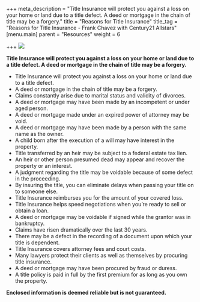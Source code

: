 +++
meta_description = "Title Insurance will protect you against a loss on your home or land due to a title defect. A deed or mortgage in the chain of title may be a forgery."
title = "Reasons for Title Insurance"
title_tag = "Reasons for Title Insurance - Frank Chavez with Century21 Allstars"
[menu.main]
parent = "Resources"
weight = 6

+++
![](/uploads/reasons_for_title_insurance.jpg)

**Title Insurance will protect you against a loss on your home or land due to a title defect. A deed or mortgage in the chain of title may be a forgery.**

* Title Insurance will protect you against a loss on your home or land due to a title defect.
* A deed or mortgage in the chain of title may be a forgery.
* Claims constantly arise due to marital status and validity of divorces.
* A deed or mortgage may have been made by an incompetent or under aged person.
* A deed or mortgage made under an expired power of attorney may be void.
* A deed or mortgage may have been made by a person with the same name as the owner.
* A child born after the execution of a will may have interest in the property.
* Title transferred by an heir may be subject to a federal estate tax lien.
* An heir or other person presumed dead may appear and recover the property or an interest.
* A judgment regarding the title may be voidable because of some defect in the proceeding.
* By insuring the title, you can eliminate delays when passing your title on to someone else.
* Title Insurance reimburses you for the amount of your covered loss.
* Title Insurance helps speed negotiations when you’re ready to sell or obtain a loan.
* A deed or mortgage may be voidable if signed while the grantor was in bankruptcy.
* Claims have risen dramatically over the last 30 years.
* There may be a defect in the recording of a document upon which your title is dependent.
* Title Insurance covers attorney fees and court costs.
* Many lawyers protect their clients as well as themselves by procuring title insurance.
* A deed or mortgage may have been procured by fraud or duress.
* A title policy is paid in full by the first premium for as long as you own the property.

**Enclosed information is deemed reliable but is not guaranteed.**